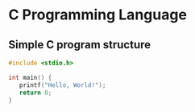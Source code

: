 # C Programming Language


## Simple C program structure

```C
#include <stdio.h>

int main() {
   printf("Hello, World!");
   return 0;
}
```

